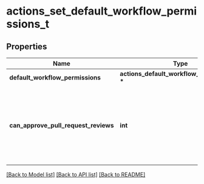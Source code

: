# actions_set_default_workflow_permissions_t

## Properties
Name | Type | Description | Notes
------------ | ------------- | ------------- | -------------
**default_workflow_permissions** | **actions_default_workflow_permissions_t \*** |  | [optional] 
**can_approve_pull_request_reviews** | **int** | Whether GitHub Actions can approve pull requests. Enabling this can be a security risk. | [optional] 

[[Back to Model list]](../README.md#documentation-for-models) [[Back to API list]](../README.md#documentation-for-api-endpoints) [[Back to README]](../README.md)


